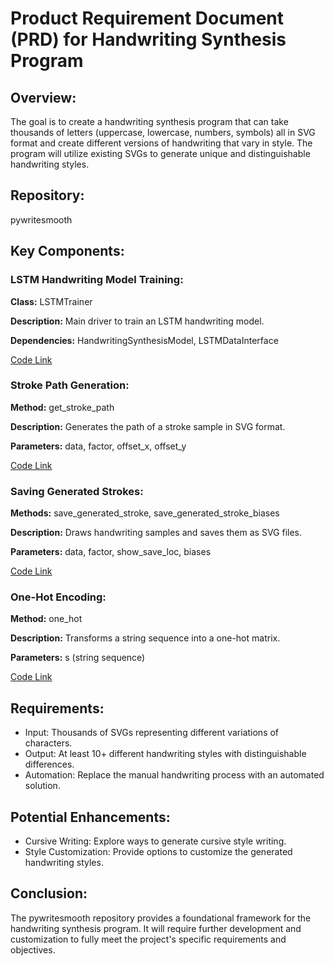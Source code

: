 # Product Requirement Document (PRD) for Handwriting Synthesis Program

## Overview:

The goal is to create a handwriting synthesis program that can take thousands of letters (uppercase, lowercase, numbers, symbols) all in SVG format and create different versions of handwriting that vary in style. The program will utilize existing SVGs to generate unique and distinguishable handwriting styles.

## Repository:

pywritesmooth

## Key Components:

### LSTM Handwriting Model Training:

**Class:** LSTMTrainer

**Description:** Main driver to train an LSTM handwriting model.

**Dependencies:** HandwritingSynthesisModel, LSTMDataInterface

[Code Link](https://github.com/shadowaxe99/pywritesmooth/blob/main/LSTMTrainer.py)

### Stroke Path Generation:

**Method:** get_stroke_path

**Description:** Generates the path of a stroke sample in SVG format.

**Parameters:** data, factor, offset_x, offset_y

[Code Link](https://github.com/shadowaxe99/pywritesmooth/blob/main/stroke_path_generator.py)

### Saving Generated Strokes:

**Methods:** save_generated_stroke, save_generated_stroke_biases

**Description:** Draws handwriting samples and saves them as SVG files.

**Parameters:** data, factor, show_save_loc, biases

[Code Link](https://github.com/shadowaxe99/pywritesmooth/blob/main/stroke_saver.py)

### One-Hot Encoding:

**Method:** one_hot

**Description:** Transforms a string sequence into a one-hot matrix.

**Parameters:** s (string sequence)

[Code Link](https://github.com/shadowaxe99/pywritesmooth/blob/main/one_hot_encoding.py)

## Requirements:

- Input: Thousands of SVGs representing different variations of characters.
- Output: At least 10+ different handwriting styles with distinguishable differences.
- Automation: Replace the manual handwriting process with an automated solution.

## Potential Enhancements:

- Cursive Writing: Explore ways to generate cursive style writing.
- Style Customization: Provide options to customize the generated handwriting styles.

## Conclusion:

The pywritesmooth repository provides a foundational framework for the handwriting synthesis program. It will require further development and customization to fully meet the project's specific requirements and objectives.